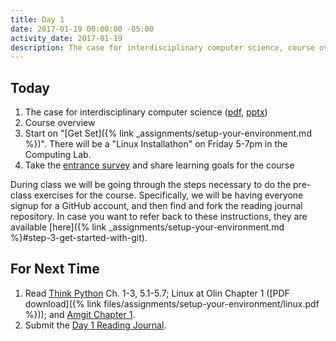 ```yaml
---
title: Day 1
date: 2017-01-19 00:00:00 -05:00
activity_date: 2017-01-19
description: The case for interdisciplinary computer science, course overview
---
```


## Today

1. The case for interdisciplinary computer science ([pdf](https://drive.google.com/file/d/0B0UHkPLHsgyoeWFQRkViT0tvREE/view?usp=sharing), [pptx](https://drive.google.com/file/d/0B0UHkPLHsgyodHlnLV9uVjkyUEk/view?usp=sharing))
2. Course overview
3. Start on "[Get Set]({% link _assignments/setup-your-environment.md %})". There will be a "Linux Installathon" on Friday 5-7pm in the Computing Lab.
4. Take the [entrance survey]({{site.course.entrance_survey_url}}) and share learning goals for the course

During class we will be going through the steps necessary to do the pre-class
exercises for the course. Specifically, we will be having everyone signup for
a GitHub account, and then find and fork the reading journal repository. In
case you want to refer back to these instructions, they are available
[here]({% link _assignments/setup-your-environment.md %}#step-3-get-started-with-git).

## For Next Time

1. Read [Think Python](http://greenteapress.com/wp/think-python-2e/) Ch. 1-3, 5.1-5.7;
Linux at Olin Chapter 1 ([PDF download]({% link files/assignments/setup-your-environment/linux.pdf %}));
and [Amgit Chapter 1](https://github.com/AllenDowney/amgit/blob/master/en/01-introduction/01-chapter1.markdown).
2. Submit the [Day 1 Reading Journal](step-4-do-some-reading-and-write-some-python).
